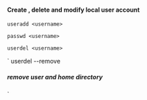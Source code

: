 #### Create , delete and modify local user account

`
useradd <username> 
`

`passwd <username>
`

`
userdel <username>
`

`
userdel --remove <username> 
##### remove user and home directory
`
